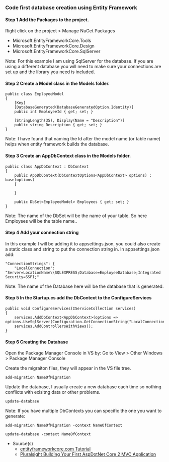 ### Code first database creation using Entity Framework

#### Step 1 Add the Packages to the project.

Right click on the project > Manage NuGet Packages
- Microsoft.EntityFrameworkCore.Tools
- Microsoft.EntityFrameworkCore.Design
- Microsoft.EntityFrameworkCore.SqlServer

Note: For this example I am using SqlServer for the database. If you are using a different database you will need to make sure your connections are set up and the library you need is included.
#### Step 2 Create a Model class in the Models folder.

```
public class EmployeeModel
{
    [Key]
    [DatabaseGenerated(DatabaseGeneratedOption.Identity)]
    public int EmployeeId { get; set; }

    [StringLength(35), Display(Name = "Description")]
    public string Description { get; set; }
}
```
Note: I have found that naming the Id after the model name (or table name) helps when entity framework builds the database.

#### Step 3 Create an AppDbContext class in the Models folder.

```
public class AppDbContext : DbContext
{
    public AppDbContext(DbContextOptions<AppDbContext> options) : base(options)
    {

    }

    public DbSet<EmployeeModel> Employees { get; set; }
}
```
Note: The name of the DbSet will be the name of your table. So here Employees will be the table name..

#### Step 4 Add your connection string

In this example I will be adding it to appsettings.json, you could also create a static class and string to put the connection string in.
In appsettings.json add:
```
"ConnectionStrings": {
    "LocalConnection": "Server=LocationName\\SQLEXPRESS;Database=EmployeeDatabase;Integrated Security=SSPI;"
```
Note: The name of the Database here will be the database that is generated.

#### Step 5 In the Startup.cs add the DbContext to the ConfigureServices

```
public void ConfigureServices(IServiceCollection services)
{
    services.AddDbContext<AppDbContext>(options => options.UseSqlServer(Configuration.GetConnectionString("LocalConnection")));
    services.AddControllersWithViews();
}
```

#### Step 6 Creating the Database

Open the Package Manager Console in VS by:
Go to View > Other Windows > Package Manager Console

Create the migraiton files, they will appear in the VS file tree.

`add-migration NameOfMigration`

Update the database, I usually create a new database each time so nothing conflicts with exisitng data or other problems.

`update-database`

Note: If you have multiple DbContexts you can specific the one you want to generate:

`add-migration NameOfMigration -context NameOfContext`

`update-database -context NameOfContext`


- Source(s)
  - [entityframeworkcore.com Tutorial](https://entityframeworkcore.com/approach-code-first)
  - [Pluralsight Building Your First AspDotNet Core 2 MVC Application](https://app.pluralsight.com/library/courses/building-first-aspdotnet-core-2-mvc-application/table-of-contents)
